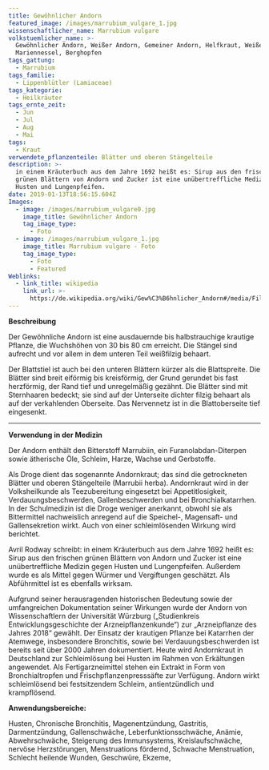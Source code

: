 ```yaml
---
title: Gewöhnlicher Andorn
featured_image: /images/marrubium_vulgare_1.jpg
wissenschaftlicher_name: Marrubium vulgare
volkstuemlicher_name: >-
  Gewöhnlicher Andorn, Weißer Andorn, Gemeiner Andorn, Helfkraut, Weißer Dorant,
  Mariennessel, Berghopfen
tags_gattung:
  - Marrubium
tags_familie:
  - Lippenblütler (Lamiaceae)
tags_kategorie:
  - Heilkräuter
tags_ernte_zeit:
  - Jun
  - Jul
  - Aug
  - Mai
tags:
  - Kraut
verwendete_pflanzenteile: Blätter und oberen Stängelteile
description: >-
  in einem Kräuterbuch aus dem Jahre 1692 heißt es: Sirup aus den frischen
  grünen Blättern von Andorn und Zucker ist eine unübertreffliche Medizin gegen
  Husten und Lungenpfeifen. 
date: 2019-01-13T18:56:15.604Z
Images:
  - image: /images/marrubium_vulgare0.jpg
    image_title: Gewöhnlicher Andorn
    tag_image_type:
      - Foto
  - image: /images/marrubium_vulgare_1.jpg
    image_title: Marrubium vulgare - Foto
    tag_image_type:
      - Foto
      - Featured
Weblinks:
  - link_title: wikipedia
    link_url: >-
      https://de.wikipedia.org/wiki/Gew%C3%B6hnlicher_Andorn#/media/File:Marrubium_vulgare_1.jpg
---
```

**Beschreibung**

Der Gewöhnliche Andorn ist eine ausdauernde bis halbstrauchige krautige Pflanze, die Wuchshöhen von 30 bis 80 cm erreicht. Die Stängel sind aufrecht und vor allem in dem unteren Teil weißfilzig behaart.

Der Blattstiel ist auch bei den unteren Blättern kürzer als die Blattspreite. Die Blätter sind breit eiförmig bis kreisförmig, der Grund gerundet bis fast herzförmig, der Rand tief und unregelmäßig gezähnt. Die Blätter sind mit Sternhaaren bedeckt; sie sind auf der Unterseite dichter filzig behaart als auf der verkahlenden Oberseite. Das Nervennetz ist in die Blattoberseite tief eingesenkt.

****

**Verwendung in der Medizin**

Der Andorn enthält den Bitterstoff Marrubiin, ein Furanolabdan-Diterpen sowie ätherische Öle, Schleim, Harze, Wachse und Gerbstoffe.



Als Droge dient das sogenannte Andornkraut; das sind die getrockneten Blätter und oberen Stängelteile (Marrubii herba). Andornkraut wird in der Volksheilkunde als Teezubereitung eingesetzt bei Appetitlosigkeit, Verdauungsbeschwerden, Gallenbeschwerden und bei Bronchialkatarrhen. In der Schulmedizin ist die Droge weniger anerkannt, obwohl sie als Bittermittel nachweislich anregend auf die Speichel-, Magensaft- und Gallensekretion wirkt. Auch von einer schleimlösenden Wirkung wird berichtet.



Avril Rodway schreibt: in einem Kräuterbuch aus dem Jahre 1692 heißt es: Sirup aus den frischen grünen Blättern von Andorn und Zucker ist eine unübertreffliche Medizin gegen Husten und Lungenpfeifen. Außerdem wurde es als Mittel gegen Würmer und Vergiftungen geschätzt. Als Abführmittel ist es ebenfalls wirksam.



Aufgrund seiner herausragenden historischen Bedeutung sowie der umfangreichen Dokumentation seiner Wirkungen wurde der Andorn von Wissenschaftlern der Universität Würzburg („Studienkreis Entwicklungsgeschichte der Arzneipflanzenkunde“) zur „Arzneipflanze des Jahres 2018“ gewählt. Der Einsatz der krautigen Pflanze bei Katarrhen der Atemwege, insbesondere Bronchitis, sowie bei Verdauungsbeschwerden ist bereits seit über 2000 Jahren dokumentiert. Heute wird Andornkraut in Deutschland zur Schleimlösung bei Husten im Rahmen von Erkältungen angewendet. Als Fertigarzneimittel stehen ein Extrakt in Form von Bronchialtropfen und Frischpflanzenpresssäfte zur Verfügung. Andorn wirkt schleimlösend bei festsitzendem Schleim, antientzündlich und krampflösend.



**Anwendungsbereiche:**

Husten, Chronische Bronchitis, Magenentzündung, Gastritis, Darmentzündung, Gallenschwäche, Leberfunktionsschwäche, Anämie, Abwehrschwäche, Steigerung des Immunsystems, Kreislaufschwäche, nervöse Herzstörungen, Menstruations fördernd, Schwache Menstruation, Schlecht heilende Wunden, Geschwüre, Ekzeme,
